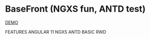 # BaseFront (NGXS fun, ANTD test)

[DEMO](https://dewiktor2.github.io/BaseFront/dashboard)
 
 
FEATURES
ANGULAR 11
NGXS
ANTD
BASIC RWD
